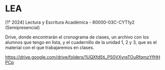 # LEA
[1° 2024] Lectura y Escritura Académica - 80000-03C-CYT1y2 (Semipresencial)

 Drive, donde encontrarán el cronograma de clases, un archivo con los alumnos que tengo en lista, y el cuadernillo de la unidad 1, 2 y 3, que es el material con el que trabajaremos en clases.

https://drive.google.com/drive/folders/1UQXfd5tj_P50VXyreTOuRfqmzYfHHPCp
